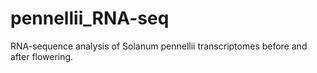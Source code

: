 # pennellii_RNA-seq
RNA-sequence analysis of Solanum pennellii transcriptomes before and after flowering.
